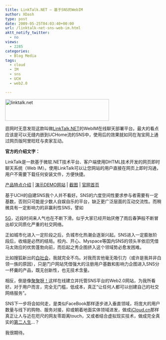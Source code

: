 ```yaml
---
title: LinkTalk.NET – 基于SNS的WebIM
author: XDash
type: post
date: 2009-05-25T04:03:40+00:00
url: /linktalk-net-sns-web-im.html
aktt_notify_twitter:
  - no
views:
  - 2285
categories:
  - Blog Media
tags:
  - cloud
  - IM
  - sns
  - UCH
  - web2.0

---
```

<img loading="lazy" decoding="async" class="alignnone size-full wp-image-684" title="linktalk.net" src="http://www.fanbing.net/wp-content/uploads/2009/05/logo.png" alt="linktalk.net" width="335" height="70" srcset="http://xdash.one/wp-content/uploads/2009/05/logo.png 335w, http://xdash.one/wp-content/uploads/2009/05/logo-300x62.png 300w" sizes="(max-width: 335px) 100vw, 335px" />

逛网时无意发现这款叫做<a href="http://linktalk.net/index.html" target="_blank">LinkTalk.NET</a>的WebIM在线聊天部署平台。最大的看点应该是可以无缝内嵌到UCHome流的SNS中，使用后的效果就如同在淘宝网上通过网页版阿里旺旺与卖家互动。

**官方的介绍文字：**

LinkTalk是一款基于微软.NET技术平台、客户端使用DHTML技术开发的网页即时聊天系统（Web IM）。使用LinkTalk可以让您网站的用户直接在网页上即时沟通，用户不需要下载任何安装文件，方便快捷。

<a href="http://linktalk.net/product.html" target="_blank">产品特点介绍</a> | <a href="http://linktalk.net/demo.html" target="_blank">演示DEMO网站</a> | <a href="http://linktalk.net/screenshot.html" target="_blank">截图</a> | <a href="http://linktalk.net/index.html" target="_blank">官网首页</a>

<!--more-->基于UCH的自建SNS我个人并不看好。SNS的六度空间性要求参与者需要有一定基数，否则只可能是少数人自娱自乐的平台，缺乏更广泛层面的互动交流性。而稍微具有一定影响力的非赢利性SNS，譬如

<a href="http://www.5gme.com/" target="_blank">5G</a>，近段时间来人气也在不断下滑。似乎大家已经开始厌倦了雨后春笋般不断冒出却又同质化严重的社交网络。

正如城市化进入一定阶段之后，负城市化热潮会逐渐兴起。SNS进入一定膨胀阶段后，收缩是必然的结局。校内、开心、Myspace等国内SNS的领头羊依旧凭借马太效应的优势蓬勃向前，而后起之秀企图挤入这个领域势必愈发困难。

比如搜狐新出的<a href="http://bai.sohu.com/" target="_blank">白社会</a>，我就完全不鸟。对我而言他毫无吸引力（或许是我并非白领一族的原因），只是门户网站凭借强大的注册用户基数和影响力企图进入SNS分一杯羹的产品，既无创新性，也无技术含量。

相反，倒是像<a href="http://www.jujuya.com/" target="_blank">聚聚呀！</a>这样在线建立并托管SNS平台的Web2.0网站，为我所看好。对于用户而言，完全无门槛，低成本，真正“让任何人都可以创建自己的社交网络服务”。

SNS下一步将会如何走，是类似FaceBook那样逐步进入垂直领域，将庞大的用户数量与线下的购物、服务对接，抑或朝着地面实体领域进发，做成<a href="http://icloud.cn/" target="_blank">iCloud.cn</a>那样真正让人与近在咫尺的网友零距离touch，又或者结合虚拟现实技术，做成完全真实的<a href="http://secondlife.com/" target="_blank">第二人生</a>&#8230;？

我很期待。